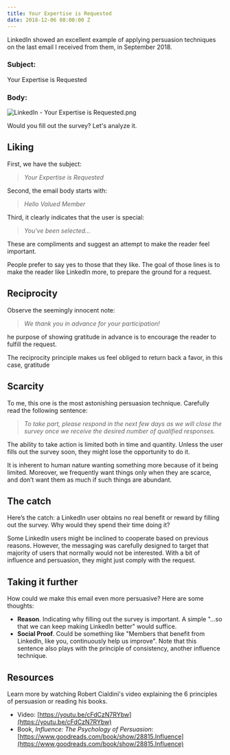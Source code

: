```yaml
---
title: Your Expertise is Requested
date: 2018-12-06 08:00:00 Z
---
```


LinkedIn showed an excellent example of applying persuasion techniques on the last email I received from them, in September 2018.

### Subject:

Your Expertise is Requested

### Body:

![LinkedIn - Your Expertise is Requested.png](/uploads/LinkedIn%20-%20Your%20Expertise%20is%20Requested.png)

Would you fill out the survey? Let's analyze it.

## Liking

First, we have the subject:

> *Your Expertise is Requested*

Second, the email body starts with:

> *Hello Valued Member*

Third, it clearly indicates that the user is special:

> *You've been selected...*

These are compliments and suggest an attempt to make the reader feel important.

People prefer to say yes to those that they like. The goal of those lines is to make the reader like LinkedIn more, to prepare the ground for a request.

## Reciprocity

Observe the seemingly innocent note:

> *We thank you in advance for your participation!*

he purpose of showing gratitude in advance is to encourage the reader to fulfill the request.

The reciprocity principle makes us feel obliged to return back a favor, in this case, gratitude

## Scarcity

To me, this one is the most astonishing persuasion technique. Carefully read the following sentence:

> *To take part, please respond in the next few days as we will close the survey once we receive the desired number of qualified responses.*

The ability to take action is limited both in time and quantity. Unless the user fills out the survey soon, they might lose the opportunity to do it.

It is inherent to human nature wanting something more because of it being limited. Moreover, we frequently want things only when they are scarce, and don’t want them as much if such things are abundant.

## The catch

Here’s the catch: a LinkedIn user obtains no real benefit or reward by filling out the survey. Why would they spend their time doing it?

Some LinkedIn users might be inclined to cooperate based on previous reasons. However, the messaging was carefully designed to target that majority of users that normally would not be interested. With a bit of influence and persuasion, they might just comply with the request.

## Taking it further

How could we make this email even more persuasive? Here are some thoughts:

* **Reason**. Indicating why filling out the survey is important. A simple "...so that we can keep making LinkedIn better" would suffice.
* **Social Proof**. Could be something like "Members that benefit from LinkedIn, like you, continuously help us improve". Note that this sentence also plays with the principle of consistency, another influence technique.

## Resources

Learn more by watching Robert Cialdini's video explaining the 6 principles of persuasion or reading his books.

* Video: [https://youtu.be/cFdCzN7RYbw](https://youtu.be/cFdCzN7RYbw)
* Book, *Influence: The Psychology of Persuasion*: [https://www.goodreads.com/book/show/28815.Influence](https://www.goodreads.com/book/show/28815.Influence)
